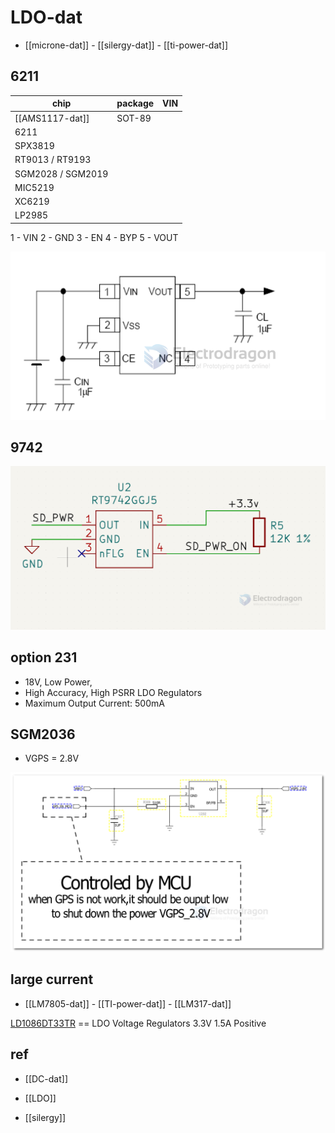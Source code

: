 
# LDO-dat 

- [[microne-dat]] - [[silergy-dat]] - [[ti-power-dat]]


## 6211 

| chip              | package | VIN |
| ----------------- | ------- | --- |
| [[AMS1117-dat]]           | SOT-89  |     |
| 6211              |         |     |
| SPX3819           |         |     |
| RT9013 / RT9193   |         |     |
| SGM2028 / SGM2019 |         |     |
| MIC5219           |         |     |
| XC6219            |         |     |
| LP2985            |         |     |

1 - VIN
2 - GND
3 - EN
4 - BYP
5 - VOUT


![](2024-01-18-17-59-04.png)


## 9742 

![](2024-01-18-18-11-53.png)



## option 231 

- 18V, Low Power, 
- High Accuracy, High PSRR LDO Regulators
- Maximum Output Current: 500mA


## SGM2036 

- VGPS = 2.8V 

![](2024-07-10-13-00-29.png)




## large current 

- [[LM7805-dat]] - [[TI-power-dat]] - [[LM317-dat]]


[LD1086DT33TR](https://www.mouser.com/ProductDetail/STMicroelectronics/LD1086DT33TR?qs=ZqrNm9%252BX9x495avHxGunSw%3D%3D&srsltid=AfmBOoo8TbJZVeh8Kv_urL5uG9JMlbgNaeSaF4P_AzeEG9Svc2ydWkUq) == LDO Voltage Regulators 3.3V 1.5A Positive



## ref 

- [[DC-dat]]

- [[LDO]]

- [[silergy]]